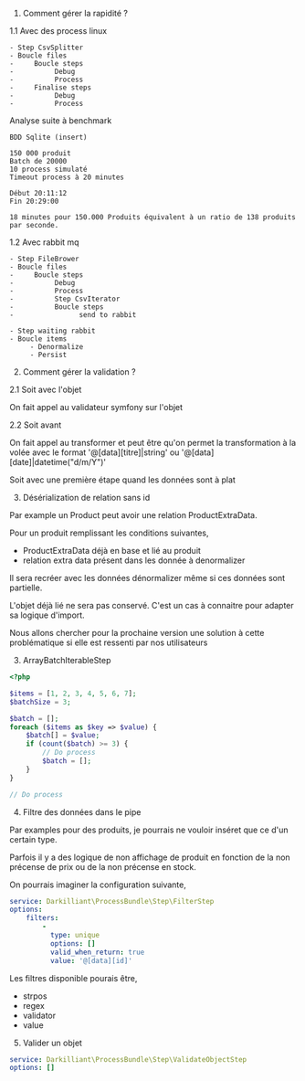 1. Comment gérer la rapidité ?

1.1 Avec des process linux

```
- Step CsvSplitter
- Boucle files
-     Boucle steps
-          Debug
-          Process
-     Finalise steps
-          Debug
-          Process
```

Analyse suite à benchmark

```
BDD Sqlite (insert)

150 000 produit
Batch de 20000
10 process simulaté
Timeout process à 20 minutes

Début 20:11:12
Fin 20:29:00

18 minutes pour 150.000 Produits équivalent à un ratio de 138 produits par seconde.
```

1.2 Avec rabbit mq

```
- Step FileBrower
- Boucle files
-     Boucle steps
-          Debug
-          Process
-          Step CsvIterator
-          Boucle steps
-                send to rabbit

- Step waiting rabbit
- Boucle items
     - Denormalize
     - Persist
```

2. Comment gérer la validation ?

2.1 Soit avec l'objet

On fait appel au validateur symfony sur l'objet

2.2 Soit avant

On fait appel au transformer et peut être qu'on permet la transformation à la volée
avec le format '@[data][titre]|string' ou '@[data][date]|datetime("d/m/Y")'

Soit avec une première étape quand les données sont à plat

3. Désérialization de relation sans id

Par example un Product peut avoir une relation ProductExtraData.

Pour un produit remplissant les conditions suivantes,
- ProductExtraData déjà en base et lié au produit
- relation extra data présent dans les donnée à denormalizer

Il sera recréer avec les données dénormalizer même si ces données sont partielle.

L'objet déjà lié ne sera pas conservé. C'est un cas à connaitre pour adapter sa logique d'import.

Nous allons chercher pour la prochaine version une solution à cette problématique si elle est ressenti par nos utilisateurs

3. ArrayBatchIterableStep

```php
<?php

$items = [1, 2, 3, 4, 5, 6, 7];
$batchSize = 3;

$batch = [];
foreach ($items as $key => $value) {
    $batch[] = $value;
    if (count($batch) >= 3) {
        // Do process
        $batch = [];
    }
}

// Do process
```

4. Filtre des données dans le pipe

Par examples pour des produits, je pourrais ne vouloir inséret que ce d'un certain type.

Parfois il y a des logique de non affichage de produit en fonction de la non précense de prix ou de la non précense en stock.

On pourrais imaginer la configuration suivante,

```yaml
service: Darkilliant\ProcessBundle\Step\FilterStep
options:
    filters:
        -
          type: unique
          options: []
          valid_when_return: true
          value: '@[data][id]'
```

Les filtres disponible pourais être,

- strpos
- regex
- validator
- value

5. Valider un objet 

```yaml
service: Darkilliant\ProcessBundle\Step\ValidateObjectStep
options: []
```